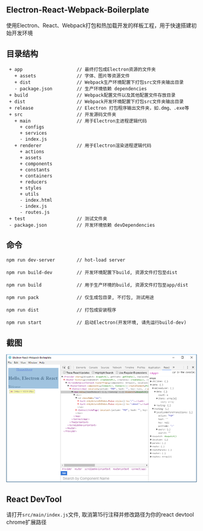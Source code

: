 ## Electron-React-Webpack-Boilerplate

使用Electron、React、Webpack打包和热加载开发的样板工程，用于快速搭建初始开发环境


## 目录结构

```
 + app                    // 最终打包成Electron资源的文件夹
   + assets               // 字体、图片等资源文件
   + dist                 // Webpack生产环境配置下打包src文件夹输出目录
   - package.json         // 生产环境依赖 dependencies
 + build                  // Webpack配置文件以及其他配置文件存放目录
 + dist                   // Webpack开发环境配置下打包src文件夹输出目录
 + release                // Electron 打包程序输出文件夹，如.dmg、.exe等
 + src                    // 开发源码文件夹
   + main                 // 用于Electron主进程逻辑代码
     + configs
     + services
     - index.js
   + renderer             // 用于Electron渲染进程逻辑代码
     + actions
     + assets
     + components
     + constants
     + containers
     + reducers
     + styles
     + utils
     - index.html
     - index.js
     - routes.js
 + test                   // 测试文件夹
 - package.json           // 开发环境依赖 devDependencies
```

## 命令

```
npm run dev-server        // hot-load server

npm run build-dev         // 开发环境配置下build, 资源文件打包至dist

npm run build             // 用于生产环境的build, 资源文件打包至app/dist

npm run pack              // 仅生成包目录, 不打包, 测试用途

npm run dist              // 打包成安装程序

npm run start             // 启动Electron(开发环境, 请先运行build-dev)
```

## 截图

![Screenshot](./screenshot.png)


## React DevTool

请打开`src/main/index.js`文件, 取消第15行注释并修改路径为你的react devtool chrome扩展路径
